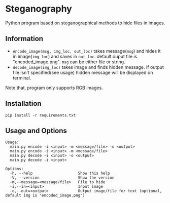 # Steganography

Python program based on steganographical methods to hide files in images.

## Information

* `encode_image(msg, img_loc, out_loc)` takes message(`msg`) and hides it in image(`img_loc`) and saves in `out_loc`. default ouput file is "encoded_image.png". `msg` can be either file or string.
* `decode_image(img_loc)` takes image and finds hidden message. If output file isn't specified(see usage) hidden message will be displayed on terminal.

Note that, program only supports RGB images.

## Installation

```
pip install -r requirements.txt
```

## Usage and Options
```
Usage:
  main.py encode -i <input> -m <message/file> -o <output>
  main.py encode -i <input> -m <message/file>
  main.py decode -i <input> -o <output>
  main.py decode -i <input>
  
Options:
  -h, --help                	Show this help
  -V, --version                 Show the version
  -m,--message=<message/file>   File to hide
  -i,--in=<input>           	Input image
  -o,--out=<output>         	Output image/file for text (optional, default img is "encoded_image.png")
  
```
